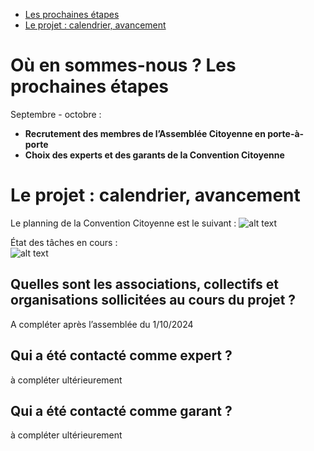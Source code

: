 - [Les prochaines étapes](#où-en-sommes-nous-?-les-prochaines-étapes)
- [Le projet : calendrier, avancement](#le-projet-:-calendrier,-avancement)


# Où en sommes-nous ? Les prochaines étapes

Septembre \- octobre :

* **Recrutement des membres de l’Assemblée Citoyenne en porte-à-porte**  
* **Choix des experts et des garants de la Convention Citoyenne**


# Le projet : calendrier, avancement

Le planning de la Convention Citoyenne est le suivant :
![alt text](https://github.com/archipelcitoyen/convcitoyenne_mobilites_se/blob/[branch]/schemacc.jpg?raw=true)

État des tâches en cours :  
![alt text](https://github.com/archipelcitoyen/convcitoyenne_mobilites_se/blob/[branch]/fresquechrono.png?raw=true)


## Quelles sont les associations, collectifs et organisations sollicitées au cours du projet ?

A compléter après l’assemblée du 1/10/2024

## Qui a été contacté comme expert ?

à compléter ultérieurement

## Qui a été contacté comme garant ?

à compléter ultérieurement




